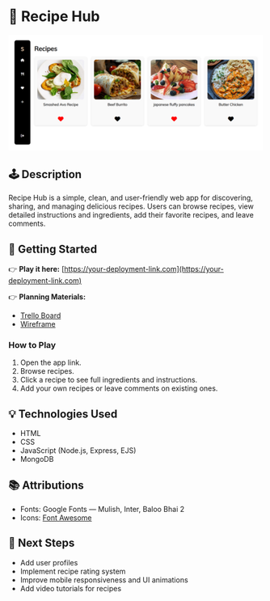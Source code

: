 # 🍲 Recipe Hub

![App Screenshot](./public/assets/screenshot.png)

## 🕹️ Description

Recipe Hub is a simple, clean, and user-friendly web app for discovering, sharing, and managing delicious recipes.
Users can browse recipes, view detailed instructions and ingredients, add their favorite recipes, and leave comments.

## 🚀 Getting Started

👉 **Play it here:** [https://your-deployment-link.com](https://your-deployment-link.com)

👉 **Planning Materials:**
- [Trello Board](https://trello.com/b/2r9gcq7l/project-2)
- [Wireframe](https://www.figma.com/design/q91YBBq82stZrPNKba9Vl9/Recipes-Hub?node-id=5-0&t=ZMQ1ZPkZMWhwIfFy-0)

### How to Play
1. Open the app link.
2. Browse recipes.
3. Click a recipe to see full ingredients and instructions.
4. Add your own recipes or leave comments on existing ones.

## 💡 Technologies Used

- HTML
- CSS
- JavaScript (Node.js, Express, EJS)
- MongoDB

## 📚 Attributions

- Fonts: Google Fonts — Mulish, Inter, Baloo Bhai 2  
- Icons: [Font Awesome](https://fontawesome.com/)

## 🚧 Next Steps

- Add user profiles
- Implement recipe rating system
- Improve mobile responsiveness and UI animations
- Add video tutorials for recipes